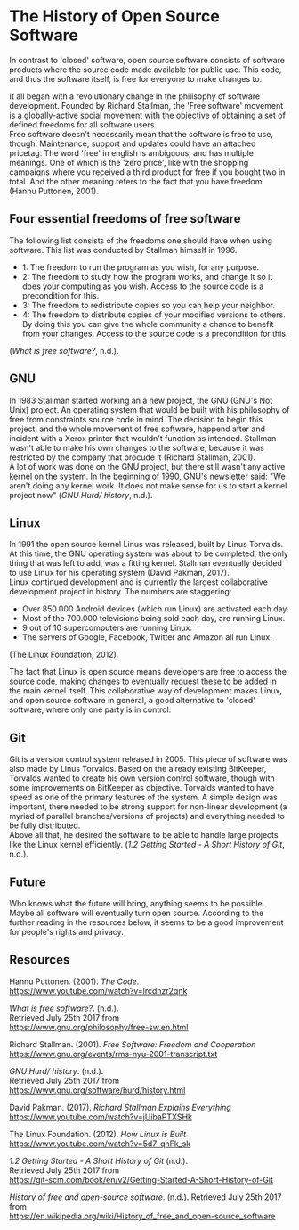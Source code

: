 # The History of Open Source Software
In contrast to 'closed' software, open source software consists of software products where the source code made available for public use. This code, and thus the software itself, is free for everyone to make changes to.

It all began with a revolutionary change in the philisophy of software development. Founded by Richard Stallman, the 'Free software' movement is a globally-active social movement with the objective of obtaining a set of defined freedoms for all software users.  
Free software doesn't necessarily mean that the software is free to use, though. Maintenance, support and updates could have an attached pricetag. The word 'free' in english is ambiguous, and has multiple meanings. One of which is the 'zero price', like with the shopping campaigns where you received a third product for free if you bought two in total. And the other meaning refers to the fact that you have freedom (Hannu Puttonen, 2001). 

## Four essential freedoms of free software
The following list consists of the freedoms one should have when using software. This list was conducted by Stallman himself in 1996.

- 1: The freedom to run the program as you wish, for any purpose.
- 2: The freedom to study how the program works, and change it so it does your computing as you wish. Access to the source code is a precondition for this.
- 3: The freedom to redistribute copies so you can help your neighbor.
- 4: The freedom to distribute copies of your modified versions to others. By doing this you can give the whole community a chance to benefit from your changes. Access to the source code is a precondition for this.

(*What is free software?*, n.d.).

## GNU
In 1983 Stallman started working an a new project, the GNU (GNU's Not Unix) project. An operating system that would be built with his philosophy of free from constraints source code in mind. The decision to begin this project, and the whole movement of free software, happend after and incident with a Xerox printer that wouldn't function as intended. Stallman wasn't able to make his own changes to the software, because it was restricted by the company that procude it (Richard Stallman, 2001).  
A lot of work was done on the GNU project, but there still wasn't any active kernel on the system. In the beginning of 1990, GNU's newsletter said: "We aren't doing any kernel work. It does not make sense for us to start a kernel project now" (*GNU Hurd/ history*, n.d.).

## Linux
In 1991 the open source kernel Linus was released, built by Linus Torvalds. At this time, the GNU operating system was about to be completed, the only thing that was left to add, was a fitting kernel. Stallman eventually decided to use Linux for his operating system (David Pakman, 2017).  
Linux continued development and is currently the largest collaborative development project in history. The numbers are staggering:

- Over 850.000 Android devices (which run Linux) are activated each day.
- Most of the 700.000 televisions being sold each day, are running Linux.
- 9 out of 10 supercomputers are running Linux.
- The servers of Google, Facebook, Twitter and Amazon all run Linux.

(The Linux Foundation, 2012).

The fact that Linux is open source means developers are free to access the source code, making changes to eventually request these to be added in the main kernel itself. This collaborative way of development makes Linux, and open source software in general, a good alternative to 'closed' software, where only one party is in control.

## Git
Git is a version control system released in 2005. This piece of software was also made by Linus Torvalds. Based on the already existing BitKeeper, Torvalds wanted to create his own version control software, though with some improvements on BitKeeper as objective. Torvalds wanted to have speed as one of the primary features of the system. A simple design was important, there needed to be strong support for non-linear development (a myriad of parallel branches/versions of projects) and everything needed to be fully distributed.  
Above all that, he desired the software to be able to handle large projects like the Linux kernel efficiently.
(*1.2 Getting Started - A Short History of Git*, n.d.).

## Future
Who knows what the future will bring, anything seems to be possible. Maybe all software will eventually turn open source. According to the further reading in the resources below, it seems to be a good improvement for people's rights and privacy.

## Resources
Hannu Puttonen. (2001). *The Code*.  
https://www.youtube.com/watch?v=lrcdhzr2qnk

*What is free software?*. (n.d.).  
Retrieved July 25th 2017 from  
https://www.gnu.org/philosophy/free-sw.en.html

Richard Stallman. (2001). *Free Software: Freedom and Cooperation*  
https://www.gnu.org/events/rms-nyu-2001-transcript.txt

*GNU Hurd/ history*. (n.d.).  
Retrieved July 25th 2017 from  
https://www.gnu.org/software/hurd/history.html

David Pakman. (2017). *Richard Stallman Explains Everything*  
https://www.youtube.com/watch?v=jUibaPTXSHk

The Linux Foundation. (2012). *How Linux is Built*  
https://www.youtube.com/watch?v=5d7-qnFk_sk

*1.2 Getting Started - A Short History of Git* (n.d.).  
Retrieved July 25th 2017 from  
https://git-scm.com/book/en/v2/Getting-Started-A-Short-History-of-Git

*History of free and open-source software*. (n.d.).
Retrieved July 25th 2017 from  
https://en.wikipedia.org/wiki/History_of_free_and_open-source_software
